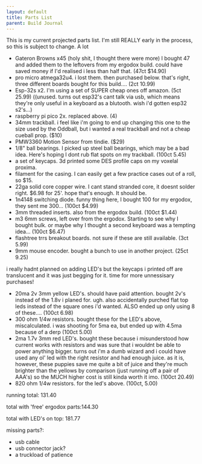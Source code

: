 ```yaml
---
layout: default
title: Parts List
parent: Build Journal
---
```


This is my current projected parts list. I'm still REALLY early in the process, so this is subject to change. A lot

- Gateron Browns x45 (holy shit, I thought there were more) I bought 47 and added them to the leftovers from my ergodox build. could have saved money if I'd realised i less than half that. (47ct $14.90)
- pro micro atmega32u4. i lost them. then purchased below. that's right, three different boards bought for this build.... (2ct 10.99)
- Esp-32s x2. I'm using a set of SUPER cheap ones off amazon. (5ct 25.99) 
      ((unused. turns out esp32's cant talk via usb, which means they're only useful in a keyboard as a blutooth. wish i'd gotten esp32 s2's...) 
- raspberry pi pico 2x. replaced above. (4)
- 34mm trackball. i feel like i'm going to end up changing this one to the size used by the Oddball, but i wanted a real trackball and not a cheap cueball prop. ($10)
- PMW3360 Motion Sensor from tindie. ($29)
- 1/8" ball bearings. I picked up steel ball bearings, which may be a bad idea. Here's hoping I dont rub flat spots on my trackball. (100ct 5.45)
- a set of keycaps. 3d printed some DES profile caps on my voxelal proxima. 
- filament for the casing. I can easily get a few practice cases out of a roll, so $15. 
- 22ga solid core copper wire.  I cant stand stranded core, it doesnt solder right. $6.98 for 25'. hope that's enough. It should be.
- 1n4148 switching diode. funny thing here, I bought 100 for my ergodox, they sent me 300... (100ct $4.99)
- 3mm threaded inserts. also from the ergodox build. (100ct $1.44)
- m3 6mm screws, left over from the ergodox. Starting to see why I bought bulk. or maybe why I thought a second keyboard was a tempting idea... (100ct $6.47)
- flashtree trrs breakout boards. not sure if these are still available. (3ct 5.99)
- 9mm mouse encoder. bought a bunch to use in another project. (25ct 9.25)


i really hadnt planned on adding LED's but the keycaps i printed off are translucent and it was just begging for it. time for more unnessisary purchases!
- 20ma 2v 3mm yellow LED's. should have paid attention. bought 2v's instead of the 1.8v i planed for. ugh. also accidentally purched flat top leds instead of the square ones i'd wanted. ALSO ended up only using 8 of these.... (100ct 6.98) 
- 300 ohm 1/4w resistors. bought these for the LED's above, miscalculated. i was shooting for 5ma ea, but ended up with 4.5ma because of a derp (100ct 5.00)
- 2ma 1.7v 3mm red LED's. bought these because i misunderstood how current works with resistors and was sure that i wouldnt be able to power anything bigger. turns out i'm a dumb wizard and i could have used any ol' led with the right resistor and had enough juice. as it is, however, these puppies save me quite a bit of juice and they're much brighter than the yellows by comparison (just running off a pair of AAA's) so the MUCH higher cost is still kinda worth it imo. (100ct 20.49)
- 820 ohm 1/4w resistors. for the led's above.  (100ct, 5.00)

running total: 131.40

total with 'free' ergodox parts:144.30

total with LED's on top: 181.77

missing parts?:
- usb cable
- usb connector jack?
- a truckload of patience

